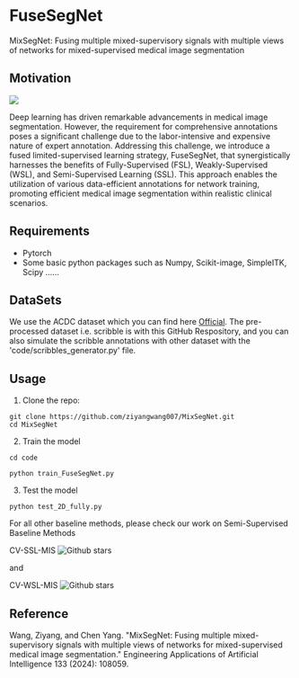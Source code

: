 # FuseSegNet
MixSegNet: Fusing multiple mixed-supervisory signals with multiple views of networks for mixed-supervised medical image segmentation

## Motivation

<img src="demodata.png">

Deep learning has driven remarkable advancements in medical image segmentation. However, the requirement for comprehensive annotations poses a significant challenge due to the labor-intensive and expensive nature of expert annotation. Addressing this challenge, we introduce a fused limited-supervised learning strategy, FuseSegNet, that synergistically harnesses the benefits of Fully-Supervised (FSL), Weakly-Supervised (WSL), and Semi-Supervised Learning (SSL). This approach enables the utilization of various data-efficient annotations for network training, promoting efficient medical image segmentation within realistic clinical scenarios.

## Requirements
* Pytorch
* Some basic python packages such as Numpy, Scikit-image, SimpleITK, Scipy ......

## DataSets
We use the ACDC dataset which you can find here [Official](https://www.creatis.insa-lyon.fr/Challenge/acdc/databases.html). The pre-processed dataset i.e. scribble is with this GitHub Respository, and you can also simulate the scribble annotations with other dataset with the 'code/scribbles_generator.py' file.


## Usage

1. Clone the repo:
```
git clone https://github.com/ziyangwang007/MixSegNet.git
cd MixSegNet
```


2. Train the model
```
cd code
```

```
python train_FuseSegNet.py 
```

3. Test the model

```
python test_2D_fully.py 
```

For all other baseline methods, please check our work on Semi-Supervised Baseline Methods

CV-SSL-MIS
![Github stars](https://img.shields.io/github/stars/ziyangwang007/CV-SSL-MIS.svg)<br>

and

CV-WSL-MIS
![Github stars](https://img.shields.io/github/stars/ziyangwang007/CV-WSL-MIS.svg)<br>

## Reference

Wang, Ziyang, and Chen Yang. "MixSegNet: Fusing multiple mixed-supervisory signals with multiple views of networks for mixed-supervised medical image segmentation." Engineering Applications of Artificial Intelligence 133 (2024): 108059.